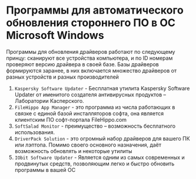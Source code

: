 # Программы для автоматического обновления стороннего ПО в ОС Microsoft Windows

Программы для обновления драйверов работают по следующему принцу: сканируют все устройства компьютера, и по ID номерам проверяют версию драйвера в
своей базе. Базы драйверов формируются заранее, в них включается множество драйверов от разных устройств и разных производителей

1. `Kaspersky Software Updater` - Бесплатная утилита Kaspersky Software Updater от именитого создателя антивирусных продуктов – Лаборатории
   Касперского.
2. `FileHippo App Manager` - это программа из числа работающих в связке с единой базой инсталляторов софта, она является клиентским ПО софт-портала
   FileHippo.com
3. `SoftSalad Monitor` - преимущество – возможность бесплатного использования.
4. `DriverPack Solution` - это огромный набор драйверов для вашего ПК или лэптопа. Помимо своего основного назначения, даёт возможность обновлять и
   некоторые утилиты
5. `IObit Software Updater` - Является одним из самых современных и продвинутых средств, позволяющим легко и быстро обновить программы в вашей ОС
